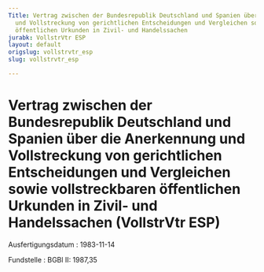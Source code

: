 ```yaml
---
Title: Vertrag zwischen der Bundesrepublik Deutschland und Spanien über die Anerkennung
  und Vollstreckung von gerichtlichen Entscheidungen und Vergleichen sowie vollstreckbaren
  öffentlichen Urkunden in Zivil- und Handelssachen
jurabk: VollstrVtr ESP
layout: default
origslug: vollstrvtr_esp
slug: vollstrvtr_esp

---
```


# Vertrag zwischen der Bundesrepublik Deutschland und Spanien über die Anerkennung und Vollstreckung von gerichtlichen Entscheidungen und Vergleichen sowie vollstreckbaren öffentlichen Urkunden in Zivil- und Handelssachen (VollstrVtr ESP)

Ausfertigungsdatum
:   1983-11-14

Fundstelle
:   BGBl II: 1987,35

